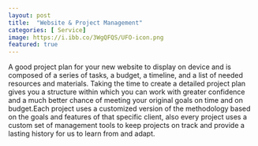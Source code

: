 ```yaml
---
layout: post
title:  "Website & Project Management"
categories: [ Service]
image: https://i.ibb.co/3WgQFQS/UFO-icon.png 
featured: true
---
```



A good project plan for your new website to display on device and is composed of a series of tasks, a budget, a timeline, and a list of needed resources and materials. Taking the time to create a detailed project plan gives you a structure within which you can work with greater confidence and a much better chance of meeting your original goals on time and on budget.Each project uses a customized version of the methodology based on the goals and features of that specific client, also every project uses a custom set of management tools to keep projects on track and provide a lasting history for us to learn from and adapt.

